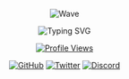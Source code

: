 <div align="center">
  
![Wave](https://capsule-render.vercel.app/api?type=venom&height=300&color=800080&text=xynQ&reversal=false&descAlign=60&animation=fadeIn&textBg=false&section=header&fontAlignY=55)

<img src="https://readme-typing-svg.demolab.com?font=Fira+Code&size=22&duration=3000&pause=1000&color=A855F7&center=true&vCenter=true&width=440&lines=Your+time+here+is+limited;Be+efficient." alt="Typing SVG" />

[![Profile Views](https://komarev.com/ghpvc/?username=xynnQ&color=7c3aed&style=for-the-badge&label=VISITORS)](https://github.com/xynnQ)

</div>



<div align="center">
  
[![GitHub](https://img.shields.io/badge/GitHub-000000?style=for-the-badge&logo=github&logoColor=a855f7)](https://github.com/xynnQ)
[![Twitter](https://img.shields.io/badge/Twitter-000000?style=for-the-badge&logo=x&logoColor=a855f7)](https://twitter.com)
[![Discord](https://img.shields.io/badge/Discord-000000?style=for-the-badge&logo=discord&logoColor=a855f7)](https://discord.com)

</div>
